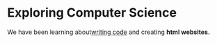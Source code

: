 <!DOCTYPE html>
<html>
 <body>
    	<h1>Exploring Computer Science</h1>
   	<p>We have been learning about<u>writing code</u> and creating <b>html websites.</b></p>
 </body>
</html>





